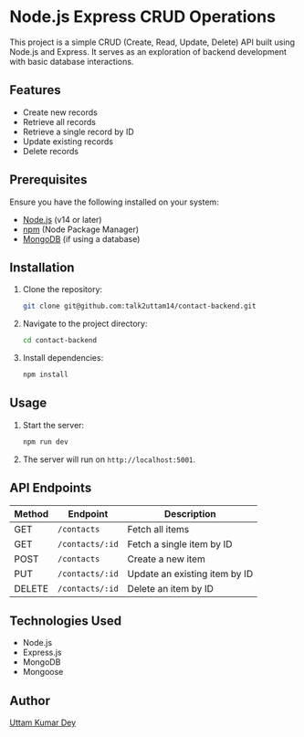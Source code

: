 # Node.js Express CRUD Operations

This project is a simple CRUD (Create, Read, Update, Delete) API built using Node.js and Express. It serves as an exploration of backend development with basic database interactions.

## Features
- Create new records
- Retrieve all records
- Retrieve a single record by ID
- Update existing records
- Delete records

## Prerequisites
Ensure you have the following installed on your system:
- [Node.js](https://nodejs.org/) (v14 or later)
- [npm](https://www.npmjs.com/) (Node Package Manager)
- [MongoDB](https://www.mongodb.com/) (if using a database)

## Installation
1. Clone the repository:
   ```sh
   git clone git@github.com:talk2uttam14/contact-backend.git
   ```
2. Navigate to the project directory:
   ```sh
   cd contact-backend
   ```
3. Install dependencies:
   ```sh
   npm install
   ```

## Usage
1. Start the server:
   ```sh
   npm run dev
   ```
2. The server will run on `http://localhost:5001`.

## API Endpoints
| Method | Endpoint | Description |
|--------|---------|-------------|
| GET    | `/contacts` | Fetch all items |
| GET    | `/contacts/:id` | Fetch a single item by ID |
| POST   | `/contacts` | Create a new item |
| PUT    | `/contacts/:id` | Update an existing item by ID |
| DELETE | `/contacts/:id` | Delete an item by ID |

## Technologies Used
- Node.js
- Express.js
- MongoDB 
- Mongoose 

## Author
[Uttam Kumar Dey](https://github.com/talk2uttam14)

